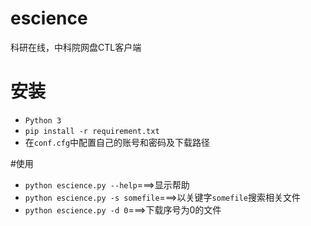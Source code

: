 # escience
科研在线，中科院网盘CTL客户端

# 安装  
* `Python 3`
* `pip install -r requirement.txt`
* 在`conf.cfg`中配置自己的账号和密码及下载路径

#使用  
* `python escience.py --help`===>显示帮助
* `python escience.py -s somefile`===>以关键字`somefile`搜索相关文件
* `python escience.py -d 0`===>下载序号为0的文件
